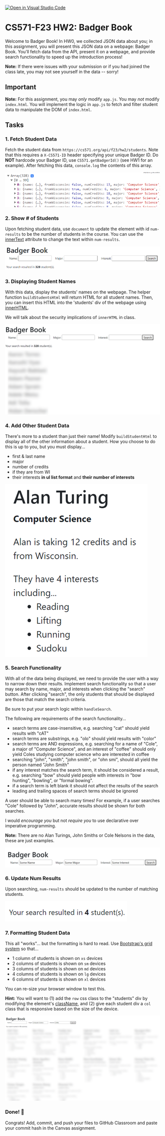 [![Open in Visual Studio Code](https://classroom.github.com/assets/open-in-vscode-718a45dd9cf7e7f842a935f5ebbe5719a5e09af4491e668f4dbf3b35d5cca122.svg)](https://classroom.github.com/online_ide?assignment_repo_id=12021229&assignment_repo_type=AssignmentRepo)
# CS571-F23 HW2: Badger Book

Welcome to Badger Book! In HW0, we collected JSON data about you; in this assignment, you will present this JSON data on a webpage: Badger Book. You'll fetch data from the API, present it on a webpage, and provide search functionality to speed up the introduction process!

**Note:** If there were issues with your submission or if you had joined the class late, you may not see yourself in the data -- sorry!

## Important

**Note:** For this assignment, you may *only* modify `app.js`. You may *not* modify `index.html`. You will implement the logic in `app.js` to fetch and filter student data to manipulate the DOM of `index.html`.

## Tasks

### 1. Fetch Student Data

Fetch the student data from `https://cs571.org/api/f23/hw2/students`. Note that this requires a `X-CS571-ID` header specifying your unique Badger ID. Do **NOT** hardcode your Badger ID, use `CS571.getBadgerId()` (see HW1 for an example). After fetching this data, `console.log` the contents of this array.

![](figures/step1.png)

### 2. Show # of Students

Upon fetching student data, use `document` to update the element with id `num-results` to be the number of students in the course. You can use the [innerText](https://developer.mozilla.org/en-US/docs/Web/API/HTMLElement/innerText) attribute to change the text within `num-results`.

![](figures/step2.png)

### 3. Displaying Student Names

With this data, display the students' names on the webpage. The helper function `buildStudentsHtml` will return HTML for all student names. Then, you can insert this HTML into the 'students' div of the webpage using [innerHTML](https://developer.mozilla.org/en-US/docs/Web/API/Element/innerHTML).

We will talk about the security implications of `innerHTML` in class.

![](figures/step3.png)

### 4. Add Other Student Data

There's more to a student than just their name! Modify `buildStudentHtml` to display all of the other information about a student. How you choose to do this is up to you, but you must display...
 - first & last name
 - major
 - number of credits
 - if they are from WI
 - their interests **in ul list format** and **their number of interests**

![](figures/step4.png)

### 5. Search Functionality
With all of the data being displayed, we need to provide the user with a way to narrow down their results. Implement search functionality so that a user may search by name, major, and interests when clicking the "search" button. After clicking "search", the only students that should be displayed are those that match the search criteria.

Be sure to put your search logic within `handleSearch`.

The following are requirements of the search functionality...
 - search terms are case-insensitive, e.g. searching "cat" should yield results with "cAT"
 - search terms are substrings, e.g. "olo" should yield results with "color"
 - search terms are AND expressions, e.g. searching for a name of "Cole", a major of "Computer Science", and an interest of "coffee" should only yield Coles studying computer science who are interested in coffee
 - searching "john", "smith", "john smith", or "ohn smi", should all yield the person named "John Smith"
 - if any interest matches the search term, it should be considered a result, e.g. searching "bow" should yield people with interests in "bow hunting", "bowling", or "formal bowing".
 - if a search term is left blank it should not affect the results of the search
 - leading and trailing spaces of search terms should be ignored

A user should be able to search many times! For example, if a user searches "Cole" followed by "John", accurate results should be shown for both searches.

I would *encourage you* but not *require you* to use declarative over imperative programming.

**Note:** There are no Alan Turings, John Smiths or Cole Nelsons in the data, these are just examples.

![](figures/step5.png)

### 6. Update Num Results

Upon searching, `num-results` should be updated to the number of matching students.

![](figures/step6.png)


### 7. Formatting Student Data

This all "works"... but the formatting is hard to read. Use [Bootstrap's grid system](https://getbootstrap.com/docs/4.0/layout/grid/) so that...
 - 1 column of students is shown on `xs` devices
 - 2 columns of students is shown on `sm` devices
 - 3 columns of students is shown on `md` devices
 - 4 columns of students is shown on `lg` devices
 - 6 columns of students is shown on `xl` devices

You can re-size your browser window to test this.

**Hint:** You will want to (1) add the `row` css class to the "students" div by modifying the element's [className](https://developer.mozilla.org/en-US/docs/Web/API/Element/className), and (2) give each student div a `col` class that is responsive based on the size of the device.

![](figures/step7.png)



### Done! 🥳

Congrats! Add, commit, and push your files to GitHub Classroom and paste your commit hash in the Canvas assignment.
